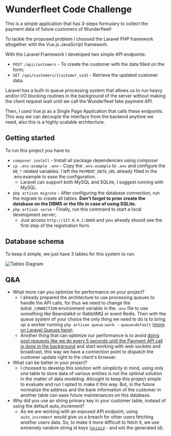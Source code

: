 # Wunderfleet Code Challenge

This is a simple application that has 3-steps formulary to collect the payment data of future customers of Wunderfleet!

To tackle the proposed problem I choosed the Laravel PHP framework altogether with the Vue.js JavaScript framework.

With the Laravel Framework I developed two simple API endpoints:

 - `POST /api/customers` - To create the customer with the data filled on the form;
 - `GET /api/customers/{customer_uid}` - Retrieve the updated customer data.
 
Laravel has a built-in queue processing system that allows us to run heavy and/or I/O blocking routines in the 
background of the server without making the client request wait until we call the Wunderfleet fake payment API.

Then, I used Vue.js as a Single Page Application that calls these endpoints. 
This way we can decouple the interface from the backend anytime we need, also this is a highly scalable architecture.

## Getting started

To run this project you have to:

 - `composer install` - Install all package dependencies using composer
 - `cp .env.example .env` - Copy the `.env.example` to `.env` and configure the `DB_*` related variables. 
   I left the `PAYMENT_DATA_URL` already filled in the .env.example to ease the configuration.
     - Laravel can support both MySQL and SQLite, I suggest running with MySQL.
 - `php artisan migrate` - After configuring the database connection, run the migrate to create all tables. **Don't forget to prior create the database on the DBMS or the file in case of using SQLite.**
 - `php artisan serve` - Finally, run this command to start a local development server;
    - Just access `http://127.0.0.1:8000` and you already should see the first step of the registration form.

## Database schema

To keep it simple, we just have 3 tables for this system to run:

![Tables Diagram](https://gabrielf.com/img/wunder_tables.png)

## Q&A
 - What more can you optimize for performance on your project?
   - I already prepared the architecture to use processing queues to handle the API calls, 
   for thus we need to change the `QUEUE_CONNECTION` environment variable in the `.env` file to use something 
   like Beanstalkd or RabbitMQ or event Redis. Then with the queue system of your choice the only thing we need 
   to do is to bring up a worker running `php artisan queue:work --queue=default` 
   ([more on Laravel Queues here](https://laravel.com/docs/5.8/queues));
   - Another thing that can optimize our performance is to avoid 
   [doing pool requests like we do every 5 seconds until the Payment API call is done in the background](https://github.com/gabfr/wunderfleet-task/blob/master/resources/js/store/actions.js#L12) 
   and start working with web sockets and broadcast, this way we have a connection point to dispatch the customer 
   update right to the client's browser.
 - What can be better in your project?
   - I choosed to develop this solution with simplicity in mind, using only one table to store data of various entities
   is not the optimal solution in the matter of data modeling. Altought to keep this project simple to evaluate and run
   I opted to make it this way. But, in the future normalize the address and the bank information of the customer in 
   another table can ease future maintenances on this database.
 - Why did you use an string primary key in your customer table, instead of using the default auto_increment?
   - As we are working with an exposed API endpoint, using `auto_increment` would give us a breach for other users fetching another users data. So, to make it more difficult to fetch it, we use extremely random string id keys ([`uniqid`](http://php.net/uniqid) - and `md5` the generated id).



